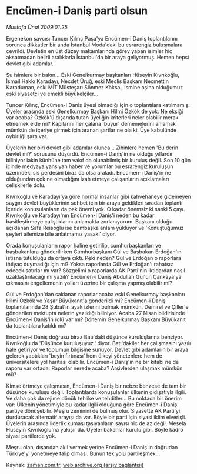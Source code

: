 # Encümen-i Daniş parti olsun

*Mustafa Ünal 2009.01.25*

<tr><td class="metin" colspan="2" style="padding-top: 20px; padding-left: 5px; padding-right: 10px;">Ergenekon savcısı Tuncer Kılınç Paşa'ya Encümen-i Daniş toplantılarını sorunca dikkatler bir anda İstanbul Moda'daki bu esrarengiz buluşmalara çevrildi. Devletin en üst düzey makamlarında görev yapan isimler hiç aksatmadan belirli aralıklarla İstanbul'da bir araya geliyormuş. Hemen hepsi devlet gibi adamlar.</td></tr><tr><td class="metin" colspan="2" style="padding-top: 20px; padding-left: 5px; padding-right: 10px;"><p>Şu isimlere bir bakın... Eski Genelkurmay başkanları Hüseyin Kıvrıkoğlu, İsmail Hakkı Karadayı, Necdet Üruğ, eski Meclis Başkanı Necmettin Karaduman, eski MİT Müsteşarı Sönmez Köksal, ismine aşina olduğumuz eski siyasetçi ve emekli büyükelçiler... 
<p>Tuncer Kılınç, Encümen-i Daniş üyesi olmadığı için o toplantılara katılmamış. Üyeler arasında eski Genelkurmay Başkanı Hilmi Özkök de yok. Ne eksiği var acaba? Özkök'ü dışarıda tutan üyeliğin kriterleri neler olabilir merak etmemek elde mi? Kapılarını her çalana 'buyur' dememelerini anlamak mümkün de içeriye girmek için aranan şartlar ne ola ki. Üye kabulünde oybirliği şartı var. 
<p>Üyelerin her biri devlet gibi adamlar olunca... Zihinlere hemen 'Bu derin devlet mi?' sorusunu düşürdü. Encümen-i Daniş'in ne olduğu yıllardır biliniyor lakin künhüne tam vakıf da olunabilmiş bir kuruluş değil. Son 10 gün içinde medyaya yansıyan haber ve yorumlar bu esrarengiz kuruluşun üzerindeki sis perdesini biraz da olsa araladı. Encümen-i Daniş'in ne olduğundan çok ne olmadığını izah etmeye çalışanların açıklamaları çelişkilerle dolu. 
<p>Kıvrıkoğlu ve Karadayı'ya göre normal insanlar gibi kahvehaneye gidemeyen saygın devlet büyüklerinin sohbet için bir araya geldikleri sıradan toplantı. İçeride konuşulanların da pek önemi yok. O kadar önemsiz ki sanki 5 çayı. Kıvrıkoğlu ve Karadayı'nın Encümen-i Daniş'i neden bu kadar basitleştirmeye çalıştıklarını anlamakta zorlanıyorum. Başkanı olduğu açıklanan Safa Reisoğlu ise bambaşka anlam yüklüyor ve 'Konuştuğumuz şeyleri ailemize bile anlatmamız yasak.' diyor. 
<p>Orada konuşulanların rapor haline getirilip, cumhurbaşkanları ve başbakanlara gönderilirken Cumhurbaşkanı Gül ve Başbakan Erdoğan'ın istisna tutulduğu da ortaya çıktı. Peki neden? Gül ve Erdoğan o raporlara ihtiyaç duymadığı için mi? Yoksa raporlarda Gül ve Erdoğan'ı rahatsız edecek satırlar mı var? Sözgelimi o raporlarda AK Parti'nin iktidardan nasıl uzaklaştırılacağı mı yazılı? Encümen-i Daniş Abdullah Gül'ün Çankaya'ya çıkmasını engellemenin yolları üzerine bir çalışma yapmış olabilir mi? 
<p>Gül ve Erdoğan'dan saklanan raporlar acaba eski Genelkurmay başkanları Hilmi Özkök ve Yaşar Büyükanıt'a gönderildi mi? Encümen-i Daniş toplantılarında 28 Şubat'ın ayak izlerini bulmak mümkün. Demirel ve Çiller'e gönderilen mektupta nelerin yazıldığı biliniyor. Acaba 27 Nisan bildirisinde Encümen-i Daniş'in rolü var mı? Dönemin Genelkurmay Başkanı Büyükanıt da toplantılara katıldı mı? 
<p>Encümen-i Daniş doğrusu biraz Batı'daki düşünce kuruluşlarına benziyor. Kıvrıkoğlu da 'Düşünce kuruluşuyuz.' diyor. Batı'dakiler her çalışmasını yazılı hale getiriyor ve toplumun bilgisine sunuyor. Devlet gibi adamların bir araya gelerek yaptıkları 'beyin fırtınası' hem ülkeyi yönetenlere hem de üniversitelere yol haritası olabilir. Encümen-i Daniş'in ne bir kitabı ne de raporu var ortada. Raporlar nerede acaba? Arşivlerden ulaşmak mümkün mü? 
<p>Kimse örtmeye çalışmasın, Encümen-i Daniş bir nebze benzese de tam bir düşünce kuruluşu değil. Toplantılarda konuşulanlar ülkenin gidişatıyla ilgili. Ve daha çok da rejime dönük tehlike ve tehditler... Bu noktada bir önerim var: Ülkenin yönetimiyle bu kadar ilgili olduğuna göre Encümen-i Daniş partiye dönüşebilir. Meşru zeminini de bulmuş olur. Siyasette AK Parti'yi durduracak alternatif arayışı da var. Böyle bir parti için siyasi iklim elverişli. Üyelerin arasında liderlik kumaşı taşıyanların sayısı hiç de az değil. Mesela Hüseyin Kıvrıkoğlu'na yakışır da. Üyeler bakanlar kurulu gibi. Böyle kadro siyasi partilerde yok. 
<p>Meşru olan, dışarıdan akıl vermek yerine Encümen-i Daniş'in doğrudan Türkiye'yi yönetmeye talip olması. Bunun tek yolu partileşmek... <br/></p></p></p></p></p></p></p></p></p></td></tr>

Kaynak: [zaman.com.tr](http://zaman.com.tr/yazar.do?yazino=807803), [web.archive.org (arşiv bağlantısı)](http://web.archive.org/web/20090228160015/http://zaman.com.tr:80/yazar.do?yazino=807803)
